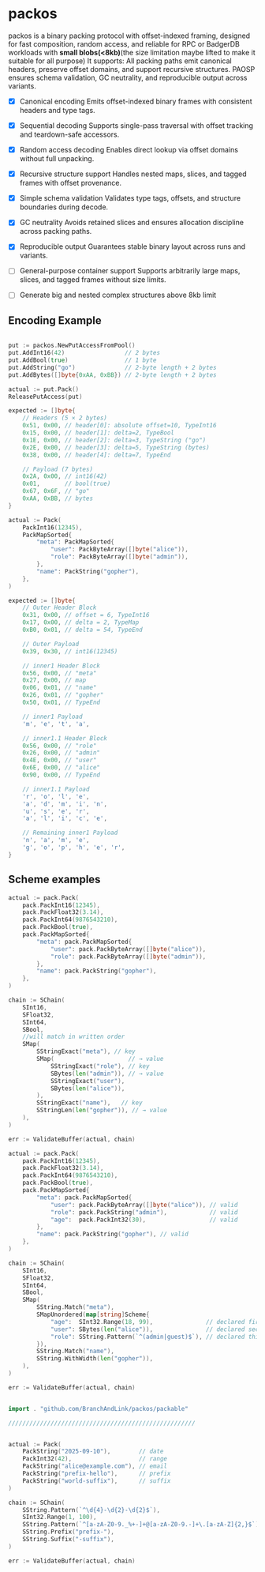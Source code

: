 # packos
packos is a binary packing protocol with offset-indexed framing, designed for fast composition, random access, and reliable for  RPC or BadgerDB workloads with **small blobs(<8kb)**(the size limitation maybe lifted to make it suitable for all purpose) 
It supports:
All packing paths emit canonical headers, preserve offset domains, and support recursive structures. PAOSP ensures schema validation, GC neutrality, and reproducible output across variants.

- [x] Canonical encoding
Emits offset-indexed binary frames with consistent headers and type tags.
- [x] Sequential decoding
Supports single-pass traversal with offset tracking and teardown-safe accessors.
- [x] Random access decoding
Enables direct lookup via offset domains without full unpacking.
- [x] Recursive structure support
Handles nested maps, slices, and tagged frames with offset provenance.
- [x] Simple schema validation
Validates type tags, offsets, and structure boundaries during decode.
- [x] GC neutrality
Avoids retained slices and ensures allocation discipline across packing paths.
- [x] Reproducible output
Guarantees stable binary layout across runs and variants.
- [ ] General-purpose container support
Supports arbitrarily large maps, slices, and tagged frames without size limits.
- [ ] Generate big and nested complex structures above 8kb limit


## Encoding Example


```go

put := packos.NewPutAccessFromPool()
put.AddInt16(42)                 // 2 bytes
put.AddBool(true)                // 1 byte
put.AddString("go")              // 2-byte length + 2 bytes
put.AddBytes([]byte{0xAA, 0xBB}) // 2-byte length + 2 bytes

actual := put.Pack()
ReleasePutAccess(put)

expected := []byte{
	// Headers (5 × 2 bytes)
	0x51, 0x00, // header[0]: absolute offset=10, TypeInt16
	0x15, 0x00, // header[1]: delta=2, TypeBool
	0x1E, 0x00, // header[2]: delta=3, TypeString ("go")
	0x2E, 0x00, // header[3]: delta=5, TypeString (bytes)
	0x38, 0x00, // header[4]: delta=7, TypeEnd

	// Payload (7 bytes)
	0x2A, 0x00, // int16(42)
	0x01,       // bool(true)
	0x67, 0x6F, // "go"
	0xAA, 0xBB, // bytes
}
```

```go
actual := Pack(
	PackInt16(12345),
	PackMapSorted{
		"meta": PackMapSorted{
			"user": PackByteArray([]byte("alice")),
			"role": PackByteArray([]byte("admin")),
		},
		"name": PackString("gopher"),
	},
)

expected := []byte{
	// Outer Header Block
	0x31, 0x00, // offset = 6, TypeInt16
	0x17, 0x00, // delta = 2, TypeMap
	0xB0, 0x01, // delta = 54, TypeEnd

	// Outer Payload
	0x39, 0x30, // int16(12345)

	// inner1 Header Block
	0x56, 0x00, // "meta"
	0x27, 0x00, // map
	0x06, 0x01, // "name"
	0x26, 0x01, // "gopher"
	0x50, 0x01, // TypeEnd

	// inner1 Payload
	'm', 'e', 't', 'a',

	// inner1.1 Header Block
	0x56, 0x00, // "role"
	0x26, 0x00, // "admin"
	0x4E, 0x00, // "user"
	0x6E, 0x00, // "alice"
	0x90, 0x00, // TypeEnd

	// inner1.1 Payload
	'r', 'o', 'l', 'e',
	'a', 'd', 'm', 'i', 'n',
	'u', 's', 'e', 'r',
	'a', 'l', 'i', 'c', 'e',

	// Remaining inner1 Payload
	'n', 'a', 'm', 'e',
	'g', 'o', 'p', 'h', 'e', 'r',	
}

```

## Scheme examples
```go
actual := pack.Pack(
	pack.PackInt16(12345),
	pack.PackFloat32(3.14),
	pack.PackInt64(9876543210),
	pack.PackBool(true),
	pack.PackMapSorted{
		"meta": pack.PackMapSorted{
			"user": pack.PackByteArray([]byte("alice")),
			"role": pack.PackByteArray([]byte("admin")),
		},
		"name": pack.PackString("gopher"),
	},
)

chain := SChain(
	SInt16,
	SFloat32,
	SInt64,
	SBool,
	//will match in written order
	SMap(
		SStringExact("meta"), // key
		SMap(                     // → value
			SStringExact("role"), // key
			SBytes(len("admin")), // → value
			SStringExact("user"),
			SBytes(len("alice")),
		),
		SStringExact("name"),   // key
		SStringLen(len("gopher")), // → value
	),
)

err := ValidateBuffer(actual, chain)

```
```go
actual := pack.Pack(
	pack.PackInt16(12345),
	pack.PackFloat32(3.14),
	pack.PackInt64(9876543210),
	pack.PackBool(true),
	pack.PackMapSorted{
		"meta": pack.PackMapSorted{
			"user": pack.PackByteArray([]byte("alice")), // valid
			"role": pack.PackString("admin"),            // valid
			"age":  pack.PackInt32(30),                  // valid
		},
		"name": pack.PackString("gopher"), // valid
	},
)

chain := SChain(
	SInt16,
	SFloat32,
	SInt64,
	SBool,
	SMap(
		SString.Match("meta"),
		SMapUnordered(map[string]Scheme{
			"age":  SInt32.Range(18, 99),               // declared first
			"user": SBytes(len("alice")),               // declared second
			"role": SString.Pattern(`^(admin|guest)$`), // declared third
		}),
		SString.Match("name"),
		SString.WithWidth(len("gopher")),
	),
)

err := ValidateBuffer(actual, chain)
```

```go

import . "github.com/BranchAndLink/packos/packable"

/////////////////////////////////////////////////////


actual := Pack(
	PackString("2025-09-10"),        // date
	PackInt32(42),                   // range
	PackString("alice@example.com"), // email
	PackString("prefix-hello"),      // prefix
	PackString("world-suffix"),      // suffix
)

chain := SChain(
	SString.Pattern(`^\d{4}-\d{2}-\d{2}$`),                              // date pattern YYYY-MM-DD
	SInt32.Range(1, 100),                                                // int range
	SString.Pattern(`^[a-zA-Z0-9._%+-]+@[a-zA-Z0-9.-]+\.[a-zA-Z]{2,}$`), // email
	SString.Prefix("prefix-"),                                           // prefix match
	SString.Suffix("-suffix"),                                           // suffix match
)

err := ValidateBuffer(actual, chain)
```